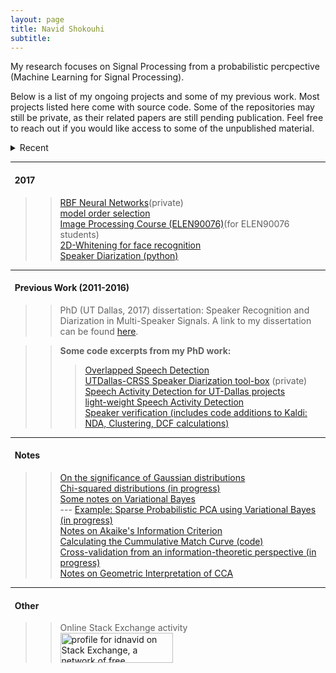 ```yaml
---
layout: page
title: Navid Shokouhi
subtitle: 
---
```


My research focuses on Signal Processing from a probabilistic percpective (Machine Learning for Signal Processing).

Below is a list of my ongoing projects and some of my previous work. Most projects listed here come with source code. Some of the repositories may still be private, as their related papers are still pending publication. Feel free to reach out if you would like access to some of the unpublished material.

<details><summary>
   Recent
</summary>
>> [model order selection for CCA](https://github.com/idnavid/selectOrder_public)<br/>
>>[Robust HRF estimation (fNIRS)](https://github.com/idnavid/robustHRF)(private)<br/>
>>[Multi-target Speaker Identification - 2018 MCE challenge]()(private)<br/>
>>[Sparse Canonical Correlation Analysis](https://github.com/idnavid/sparse_CCA)(private)<br/>
>>[Sparse Principal Component Analysis](https://github.com/idnavid/sparse_PCA)(private)<br/>
>>[Robust Recursive Least Squares](https://github.com/idnavid/RBFadapt)(private)
</details>

------
#### &nbsp;&nbsp;2017
>> [RBF Neural Networks](https://github.com/idnavid/RBFadapt)(private)<br/>
>> [model order selection](https://github.com/idnavid/selectOrder_public)<br/>
>> [Image Processing Course (ELEN90076)](https://github.com/idnavid/imageprocessing_elen90076)(for ELEN90076 students)<br/>
>> [2D-Whitening for face recognition](http://ieeexplore.ieee.org/document/8290677/)<br/>
>> [Speaker Diarization (python)](https://github.com/idnavid/spkr_diarization)

------
#### &nbsp;&nbsp;Previous Work (2011-2016)
>> PhD (UT Dallas, 2017) dissertation: Speaker Recognition and Diarization in Multi-Speaker Signals. A link to my dissertation can be found [here](https://github.com/idnavid/dissertation/blob/master/SHOKOUHI-DISSERTATION-2017-rev3.pdf).

>> **Some code excerpts from my PhD work:**
>>> [Overlapped Speech Detection](https://github.com/idnavid/pyknograms)<br/>
>>> [UTDallas-CRSS Speaker Diarization tool-box](https://github.com/cyu0913/CRSS-SpkrDiar) (private)<br/>
>>> [Speech Activity Detection for UT-Dallas projects](https://github.com/idnavid/speech_activity_detection)<br/>
>>>  [light-weight Speech Activity Detection](https://github.com/idnavid/py_vad_tool)<br/>
>>> [Speaker verification (includes code additions to Kaldi: NDA, Clustering, DCF calculations)](https://github.com/idnavid/sre2016)

------
#### &nbsp;&nbsp;Notes
>> [On the significance of Gaussian distributions](https://github.com/idnavid/misc/blob/master/Gaussian_approximation.md)<br/>
>> [Chi-squared distributions (in progress)](NA)<br/>
>> [Some notes on Variational Bayes](https://github.com/idnavid/misc/blob/master/variationalbayes_doc1.ipynb)<br/>
   --- [Example: Sparse Probabilistic PCA using Variational Bayes (in progress)](na)<br/>
>> [Notes on Akaike's Information Criterion](https://github.com/idnavid/misc/blob/master/deriving_aic.pdf)<br/>
>> [Calculating the Cummulative Match Curve (code)](https://github.com/idnavid/misc/blob/master/plot_cmc.m)<br/>
>> [Cross-validation from an information-theoretic perspective (in progress)](na)<br/>
>> [Notes on Geometric Interpretation of CCA](https://github.com/idnavid/misc/blob/master/cca_geometricinterp.ipynb)<br/>

------
#### &nbsp;&nbsp;Other<br/>
>> Online Stack Exchange activity<br/>
>> <a href="https://stackexchange.com/users/1800970/idnavid?tab=accounts"><img src="https://stackexchange.com/users/flair/1800970.png" width="180" height="48" alt="profile for idnavid on Stack Exchange, a network of free, community-driven Q&amp;A sites" title="profile for idnavid on Stack Exchange, a network of free, community-driven Q&amp;A sites" /></a> <br/>
